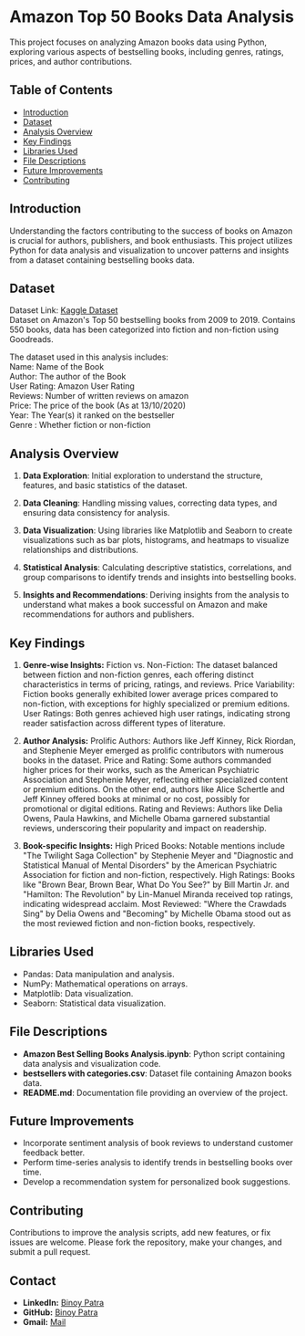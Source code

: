 # Amazon Top 50 Books Data Analysis

This project focuses on analyzing Amazon books data using Python, exploring various aspects of bestselling books, including genres, ratings, prices, and author contributions.

## Table of Contents
- [Introduction](#introduction)
- [Dataset](#dataset)
- [Analysis Overview](#analysis-overview)
- [Key Findings](#key-findings)
- [Libraries Used](#libraries-used)
- [File Descriptions](#file-descriptions)
- [Future Improvements](#future-improvements)
- [Contributing](#contributing)

## Introduction

Understanding the factors contributing to the success of books on Amazon is crucial for authors, publishers, and book enthusiasts. This project utilizes Python for data analysis and visualization to uncover patterns and insights from a dataset containing bestselling books data.

## Dataset

Dataset Link: [Kaggle Dataset](https://www.kaggle.com/datasets/sootersaalu/amazon-top-50-bestselling-books-2009-2019)         
Dataset on Amazon's Top 50 bestselling books from 2009 to 2019. Contains 550 books, data has been categorized into fiction and non-fiction using Goodreads.         

The dataset used in this analysis includes:      
Name: Name of the Book				
Author: The author of the Book			
User Rating: Amazon User Rating  		     
Reviews: Number of written reviews on amazon			
Price: The price of the book (As at 13/10/2020)			
Year: The Year(s) it ranked on the bestseller      	
Genre : Whether fiction or non-fiction			


## Analysis Overview

1. **Data Exploration**: Initial exploration to understand the structure, features, and basic statistics of the dataset.
   
2. **Data Cleaning**: Handling missing values, correcting data types, and ensuring data consistency for analysis.

3. **Data Visualization**: Using libraries like Matplotlib and Seaborn to create visualizations such as bar plots, histograms, and heatmaps to visualize relationships and distributions.

4. **Statistical Analysis**: Calculating descriptive statistics, correlations, and group comparisons to identify trends and insights into bestselling books.

5. **Insights and Recommendations**: Deriving insights from the analysis to understand what makes a book successful on Amazon and make recommendations for authors and publishers.

## Key Findings

1. **Genre-wise Insights:**
Fiction vs. Non-Fiction: The dataset balanced between fiction and non-fiction genres, each offering distinct characteristics in terms of pricing, ratings, and reviews.
Price Variability: Fiction books generally exhibited lower average prices compared to non-fiction, with exceptions for highly specialized or premium editions.
User Ratings: Both genres achieved high user ratings, indicating strong reader satisfaction across different types of literature.

2. **Author Analysis:**
Prolific Authors: Authors like Jeff Kinney, Rick Riordan, and Stephenie Meyer emerged as prolific contributors with numerous books in the dataset.
Price and Rating: Some authors commanded higher prices for their works, such as the American Psychiatric Association and Stephenie Meyer, reflecting either specialized content or premium editions. On the other end, authors like Alice Schertle and Jeff Kinney offered books at minimal or no cost, possibly for promotional or digital editions.
Rating and Reviews: Authors like Delia Owens, Paula Hawkins, and Michelle Obama garnered substantial reviews, underscoring their popularity and impact on readership.

3. **Book-specific Insights:**
High Priced Books: Notable mentions include "The Twilight Saga Collection" by Stephenie Meyer and "Diagnostic and Statistical Manual of Mental Disorders" by the American Psychiatric Association for fiction and non-fiction, respectively.
High Ratings: Books like "Brown Bear, Brown Bear, What Do You See?" by Bill Martin Jr. and "Hamilton: The Revolution" by Lin-Manuel Miranda received top ratings, indicating widespread acclaim.
Most Reviewed: "Where the Crawdads Sing" by Delia Owens and "Becoming" by Michelle Obama stood out as the most reviewed fiction and non-fiction books, respectively.


## Libraries Used

- Pandas: Data manipulation and analysis.
- NumPy: Mathematical operations on arrays.
- Matplotlib: Data visualization.
- Seaborn: Statistical data visualization.

## File Descriptions

- **Amazon Best Selling Books Analysis.ipynb**: Python script containing data analysis and visualization code.
- **bestsellers with categories.csv**: Dataset file containing Amazon books data.
- **README.md**: Documentation file providing an overview of the project.

## Future Improvements

- Incorporate sentiment analysis of book reviews to understand customer feedback better.
- Perform time-series analysis to identify trends in bestselling books over time.
- Develop a recommendation system for personalized book suggestions.

## Contributing

Contributions to improve the analysis scripts, add new features, or fix issues are welcome. Please fork the repository, make your changes, and submit a pull request.

## Contact 
- **LinkedIn:** [Binoy Patra](https://www.linkedin.com/in/binoy-patra-b9277b1b2?utm_source=share&utm_campaign=share_via&utm_content=profile&utm_medium=android_app)
- **GitHub:** [Binoy Patra](https://github.com/binoy-patra)
- **Gmail:** [Mail](binoypatra20@gmail.com)
